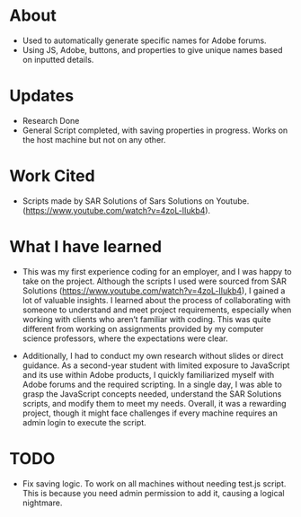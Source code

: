 # About
- Used to automatically generate specific names for Adobe forums.
- Using JS, Adobe, buttons, and properties to give unique names based on inputted details.

# Updates 
- Research Done
- General Script completed, with saving properties in progress. Works on the host machine but not on any other.

# Work Cited
- Scripts made by SAR Solutions of Sars Solutions on Youtube. (https://www.youtube.com/watch?v=4zoL-lIukb4).

# What I have learned
- This was my first experience coding for an employer, and I was happy to take on the project. Although the scripts I used were sourced from SAR Solutions (https://www.youtube.com/watch?v=4zoL-lIukb4), I gained a lot of valuable insights. I learned about the  process of collaborating with someone to understand and meet project requirements, especially when working with clients who aren’t familiar with coding. This was quite different from working on assignments provided by my computer science professors, where the expectations were clear.

- Additionally, I had to conduct my own research without slides or direct guidance. As a second-year student with limited exposure to JavaScript and its use within Adobe products, I quickly familiarized myself with Adobe forums and the required scripting. In a single day, I was able to grasp the JavaScript concepts needed, understand the SAR Solutions scripts, and modify them to meet my needs. Overall, it was a rewarding project, though it might face challenges if every machine requires an admin login to execute the script.


# TODO 
- Fix saving logic. To work on all machines without needing test.js script. This is because you need admin permission to add it, causing a logical nightmare.
